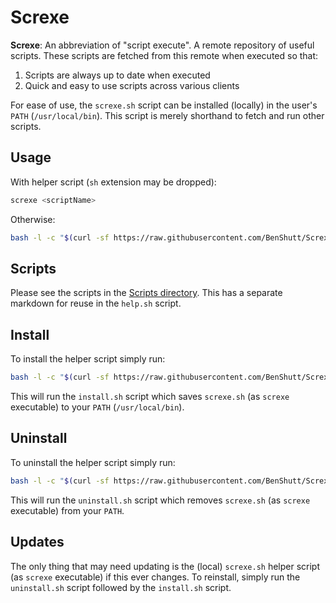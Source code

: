 # Screxe
**Screxe**: An abbreviation of "script execute".
A remote repository of useful scripts. These scripts are fetched from this remote when executed so that:
1. Scripts are always up to date when executed
2. Quick and easy to use scripts across various clients

For ease of use, the `screxe.sh` script can be installed (locally) in the user's `PATH` (`/usr/local/bin`).
This script is merely shorthand to fetch and run other scripts.

## Usage
With helper script (`sh` extension may be dropped):
```bash
screxe <scriptName>
```

Otherwise:
```bash
bash -l -c "$(curl -sf https://raw.githubusercontent.com/BenShutt/Screxe/master/Scripts/<scriptName.sh>)"
```

## Scripts
Please see the scripts in the [Scripts directory](https://github.com/BenShutt/Screxe/tree/master/Scripts).
This has a separate markdown for reuse in the `help.sh` script.

## Install
To install the helper script simply run:
```bash
bash -l -c "$(curl -sf https://raw.githubusercontent.com/BenShutt/Screxe/master/install.sh)"
```

This will run the `install.sh` script which saves `screxe.sh` (as `screxe` executable) to
your `PATH` (`/usr/local/bin`).

## Uninstall
To uninstall the helper script simply run:
```bash
bash -l -c "$(curl -sf https://raw.githubusercontent.com/BenShutt/Screxe/master/uninstall.sh)"
```

This will run the `uninstall.sh` script which removes `screxe.sh` (as `screxe` executable) from
your `PATH`.

## Updates
The only thing that may need updating is the (local) `screxe.sh` helper script (as `screxe` executable) if this ever changes.
To reinstall, simply run the `uninstall.sh` script followed by the `install.sh` script.

